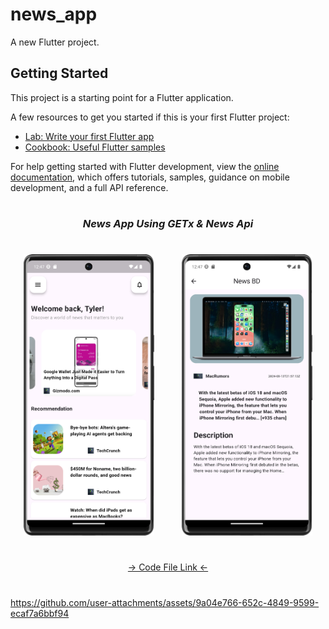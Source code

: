 # news_app

A new Flutter project.

## Getting Started

This project is a starting point for a Flutter application.

A few resources to get you started if this is your first Flutter project:

- [Lab: Write your first Flutter app](https://docs.flutter.dev/get-started/codelab)
- [Cookbook: Useful Flutter samples](https://docs.flutter.dev/cookbook)

For help getting started with Flutter development, view the
[online documentation](https://docs.flutter.dev/), which offers tutorials,
samples, guidance on mobile development, and a full API reference.


###
<h1></h1>
<h3 align="center"><i>News App Using GETx & News Api</i></h3>
<h1></h1>
<div align="center">
<img src="https://github.com/Prafulpatnecha/news_app/blob/master/image.png" height=450px hspace=20>
<img src="https://github.com/Prafulpatnecha/news_app/blob/master/image1.png" height=450px hspace=20>

</div>

<h1></h1>
<div align="center">
<a href="https://github.com/Prafulpatnecha/news_app/tree/master/lib">-> Code File Link <-</a>
</div>
<h1></h1>

https://github.com/user-attachments/assets/9a04e766-652c-4849-9599-ecaf7a6bbf94

